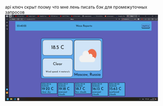 api ключ скрыт поому что мне лень писать бэк для промежуточных запросов
![alt text](https://github.com/mcmikey101/weather-app/blob/main/visual.png?raw=true)
